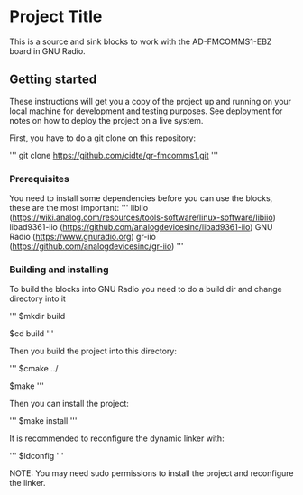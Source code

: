 # Project Title
This is a source and sink blocks to work with the AD-FMCOMMS1-EBZ board in GNU Radio.

## Getting started

These instructions will get you a copy of the project up and running on your local machine for development and testing purposes. See deployment for notes on how to deploy the project on a live system.

First, you have to do a git clone on this repository:

'''
git clone https://github.com/cidte/gr-fmcomms1.git
'''

### Prerequisites
You need to install some dependencies before you can use the blocks, these are the most important:
'''
libiio (https://wiki.analog.com/resources/tools-software/linux-software/libiio)
libad9361-iio (https://github.com/analogdevicesinc/libad9361-iio)
GNU Radio (https://www.gnuradio.org)
gr-iio (https://github.com/analogdevicesinc/gr-iio)
'''

### Building and installing
To build the blocks into GNU Radio you need to do a build dir and change directory into it

'''
$mkdir build

$cd build
'''

Then you build the project into this directory:

'''
$cmake ../

$make
'''

Then you can install the project:

'''
$make install
'''

It is recommended to reconfigure the dynamic linker with:

'''
$ldconfig
'''

NOTE: You may need sudo permissions to install the project and reconfigure the linker.


